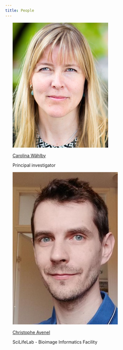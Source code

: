 ```yaml
---
title: People
---
```


<ul style="list-style-type:none">
    <li>
        <a href="https://katalog.uu.se/profile/?id=N96-5999"><img src="/assets/people_im/Carolina.png" class="people"/></a>
        <p class="name"><a href="https://katalog.uu.se/profile/?id=N96-5999">Carolina W&auml;hlby</a></p>
        <p class="people">Principal investigator
        </p>
	</li>
    <li>
        <a href="https://katalog.uu.se/simpleprofile/?id=N13-1716"><img src="/assets/people_im/christophe.jpg" class="people"/></a>
        <p class="name"><a href="https://katalog.uu.se/simpleprofile/?id=N13-1716">Christophe Avenel</a></p>
        <p class="people">SciLifeLab - Bioimage Informatics Facility 
        </p>
	</li>
	<!-- <li>
		<a href=""><img src="/assets/publi_images/CNNrepurpose.png" class="people"/></a>
		<p class="authors">E. Chelebian, C. Avenel, K. Kartasalo, M. Marklund, A. Tanoglidi, T. Mirtti, R. Colling, A. Erickson, A.D. Lamb, J. Lundeberg, and C. W&auml;hlby.</p>
		<p class="title">Morphological Features Extracted by AI Associated with Spatial Transcriptomics in Prostate Cancer.</p>
		<p class="people"><a href="https://www.mdpi.com/2072-6694/13/19/4837">Cancers</a>, doi: 10.3390/cancers13194837, Sept 21. 2021.
		</p>
	</li>
	<li>
		<a href=""><img src="/assets/publi_images/Prostate.png" class="people"/></a>
		<p class="authors"> K. Kartasalo, W. Bulten, B. Delahunt, P.C. Chen, H. Pinckaers, H. Olsson, X. Ji, N. Mulliqi, H. Samaratunga, T. Tsuzuki, J. Lindberg, M. Rantalainen,  C. W&auml;hlby, G. Litjens, P. Ruusuvuori, L. Egevad, and M. Eklund.</p>
		<p class="title">Artificial Intelligence for Diagnosis and Gleason Grading of Prostate Cancer in Biopsies - Current Status and Next Steps.</p>
		<p class="people"><a href="https://www.sciencedirect.com/science/article/pii/S2405456921001814?via%3Dihub">European Urology Focus</a> 7(4) p687-691, doi: 10.1016/j.euf.2021.07.002, July 2021.
		</p>
	</li> -->

</ul>
